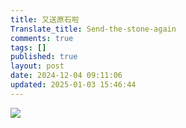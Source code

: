 ```yaml
---
title: 又送原石啦
Translate_title: Send-the-stone-again
comments: true
tags: []
published: true
layout: post
date: 2024-12-04 09:11:06
updated: 2025-01-03 15:46:44
---
```

![](1.png)
